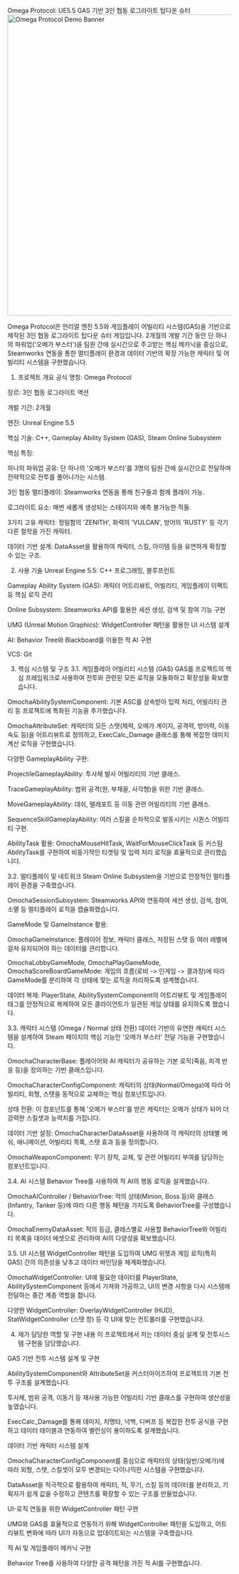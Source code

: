 Omega Protocol: UE5.5 GAS 기반 3인 협동 로그라이트 탑다운 슈터
<a href="https://store.steampowered.com/app/3891070/Omega_Protocol_Demo/" target="_blank" rel="noopener noreferrer">
<img width="1204" height="676" alt="Omega Protocol Demo Banner" src="https://github.com/user-attachments/assets/6de90700-834b-474f-a176-a341eb9a8068" />
</a>

Omega Protocol은 언리얼 엔진 5.5와 게임플레이 어빌리티 시스템(GAS)을 기반으로 제작된 3인 협동 로그라이트 탑다운 슈터 게임입니다. 2개월의 개발 기간 동안 단 하나의 파워업('오메가 부스터')을 팀원 간에 실시간으로 주고받는 핵심 메카닉을 중심으로, Steamworks 연동을 통한 멀티플레이 환경과 데이터 기반의 확장 가능한 캐릭터 및 어빌리티 시스템을 구현했습니다.

1. 프로젝트 개요
공식 명칭: Omega Protocol

장르: 3인 협동 로그라이트 액션

개발 기간: 2개월

엔진: Unreal Engine 5.5

핵심 기술: C++, Gameplay Ability System (GAS), Steam Online Subsystem

핵심 특징:

하나의 파워업 공유: 단 하나의 '오메가 부스터'를 3명의 팀원 간에 실시간으로 전달하며 전략적으로 전투를 풀어나가는 시스템.

3인 협동 멀티플레이: Steamworks 연동을 통해 친구들과 함께 플레이 가능.

로그라이트 요소: 매번 새롭게 생성되는 스테이지와 예측 불가능한 적들.

3가지 고유 캐릭터: 정밀함의 'ZENITH', 화력의 'VULCAN', 방어의 'RUSTY' 등 각기 다른 철학을 가진 캐릭터.

데이터 기반 설계: DataAsset을 활용하여 캐릭터, 스킬, 아이템 등을 유연하게 확장할 수 있는 구조.

2. 사용 기술
Unreal Engine 5.5: C++ 프로그래밍, 블루프린트

Gameplay Ability System (GAS): 캐릭터 어트리뷰트, 어빌리티, 게임플레이 이펙트 등 핵심 로직 관리

Online Subsystem: Steamworks API를 활용한 세션 생성, 검색 및 참여 기능 구현

UMG (Unreal Motion Graphics): WidgetController 패턴을 활용한 UI 시스템 설계

AI: Behavior Tree와 Blackboard를 이용한 적 AI 구현

VCS: Git

3. 핵심 시스템 및 구조
3.1. 게임플레이 어빌리티 시스템 (GAS)
GAS를 프로젝트의 핵심 프레임워크로 사용하여 전투와 관련된 모든 로직을 모듈화하고 확장성을 확보했습니다.

OmochaAbilitySystemComponent: 기본 ASC를 상속받아 입력 처리, 어빌리티 관리 등 프로젝트에 특화된 기능을 추가했습니다.

OmochaAttributeSet: 캐릭터의 모든 스탯(체력, 오메가 게이지, 공격력, 방어력, 이동 속도 등)을 어트리뷰트로 정의하고, ExecCalc_Damage 클래스를 통해 복잡한 데미지 계산 로직을 구현했습니다.

다양한 GameplayAbility 구현:

ProjectileGameplayAbility: 투사체 발사 어빌리티의 기반 클래스.

TraceGameplayAbility: 범위 공격(원, 부채꼴, 사각형)을 위한 기반 클래스.

MoveGameplayAbility: 대쉬, 텔레포트 등 이동 관련 어빌리티의 기반 클래스.

SequenceSkillGameplayAbility: 여러 스킬을 순차적으로 발동시키는 시퀀스 어빌리티 구현.

AbilityTask 활용: OmochaMouseHitTask, WaitForMouseClickTask 등 커스텀 AbilityTask를 구현하여 비동기적인 타겟팅 및 입력 처리 로직을 효율적으로 관리했습니다.

3.2. 멀티플레이 및 네트워크
Steam Online Subsystem을 기반으로 안정적인 멀티플레이 환경을 구축했습니다.

OmochaSessionSubsystem: Steamworks API와 연동하여 세션 생성, 검색, 참여, 소멸 등 멀티플레이 로직을 캡슐화했습니다.

GameMode 및 GameInstance 활용:

OmochaGameInstance: 플레이어 정보, 캐릭터 클래스, 저장된 스탯 등 여러 레벨에 걸쳐 유지되어야 하는 데이터를 관리합니다.

OmochaLobbyGameMode, OmochaPlayGameMode, OmochaScoreBoardGameMode: 게임의 흐름(로비 -> 인게임 -> 결과창)에 따라 GameMode를 분리하여 각 상태에 맞는 로직을 처리하도록 설계했습니다.

데이터 복제: PlayerState, AbilitySystemComponent의 어트리뷰트 및 게임플레이 태그를 안정적으로 복제하여 모든 클라이언트가 일관된 게임 상태를 유지하도록 했습니다.

3.3. 캐릭터 시스템 (Omega / Normal 상태 전환)
데이터 기반의 유연한 캐릭터 시스템을 설계하여 Steam 페이지의 핵심 기능인 '오메가 부스터' 전달 기능을 구현했습니다.

OmochaCharacterBase: 플레이어와 AI 캐릭터가 공유하는 기본 로직(죽음, 피격 반응 등)을 정의하는 기반 클래스입니다.

OmochaCharacterConfigComponent: 캐릭터의 상태(Normal/Omega)에 따라 어빌리티, 외형, 스탯을 동적으로 교체하는 핵심 컴포넌트입니다.

상태 전환: 이 컴포넌트를 통해 '오메가 부스터'를 받은 캐릭터는 오메가 상태가 되어 더 강력한 스킬셋과 능력치를 가집니다.

데이터 기반 설정: OmochaCharacterDataAsset을 사용하여 각 캐릭터의 상태별 메쉬, 애니메이션, 어빌리티 목록, 스탯 효과 등을 정의합니다.

OmochaWeaponComponent: 무기 장착, 교체, 및 관련 어빌리티 부여를 담당하는 컴포넌트입니다.

3.4. AI 시스템
Behavior Tree를 사용하여 적 AI의 행동 로직을 설계했습니다.

OmochaAIController / BehaviorTree: 적의 상태(Minion, Boss 등)와 클래스(Infantry, Tanker 등)에 따라 다른 행동 패턴을 가지도록 BehaviorTree를 구성했습니다.

OmochaEnemyDataAsset: 적의 등급, 클래스별로 사용할 BehaviorTree와 어빌리티 목록을 데이터 에셋으로 관리하여 AI의 다양성을 확보했습니다.

3.5. UI 시스템
WidgetController 패턴을 도입하여 UMG 위젯과 게임 로직(특히 GAS) 간의 의존성을 낮추고 데이터 바인딩을 체계화했습니다.

OmochaWidgetController: UI에 필요한 데이터를 PlayerState, AbilitySystemComponent 등에서 가져와 가공하고, UI의 변경 사항을 다시 시스템에 전달하는 중간 계층 역할을 합니다.

다양한 WidgetController: OverlayWidgetController (HUD), StatWidgetController (스탯 창) 등 각 UI에 맞는 컨트롤러를 구현했습니다.

4. 제가 담당한 역할 및 구현 내용
이 프로젝트에서 저는 데이터 중심 설계 및 전투시스템 구현을 담당했습니다.

GAS 기반 전투 시스템 설계 및 구현

AbilitySystemComponent와 AttributeSet을 커스터마이즈하여 프로젝트의 기본 전투 구조를 설계했습니다.

투사체, 범위 공격, 이동기 등 재사용 가능한 어빌리티 기반 클래스를 구현하여 생산성을 높였습니다.

ExecCalc_Damage를 통해 데미지, 치명타, 넉백, 디버프 등 복잡한 전투 공식을 구현하고 데이터 테이블과 연동하여 밸런싱이 용이하도록 설계했습니다.

데이터 기반 캐릭터 시스템 설계

OmochaCharacterConfigComponent를 중심으로 캐릭터의 상태(일반/오메가)에 따라 외형, 스탯, 스킬셋이 모두 변경되는 다이나믹한 시스템을 구현했습니다.

DataAsset을 적극적으로 활용하여 캐릭터, 적, 무기, 스킬 등의 데이터를 분리하고, 기획자가 쉽게 값을 수정하고 콘텐츠를 확장할 수 있는 구조를 만들었습니다.

UI-로직 연동을 위한 WidgetController 패턴 구현

UMG와 GAS를 효율적으로 연동하기 위해 WidgetController 패턴을 도입하고, 어트리뷰트 변화에 따라 UI가 자동으로 업데이트되는 시스템을 구축했습니다.

적 AI 및 게임플레이 메카닉 구현

Behavior Tree를 사용하여 다양한 공격 패턴을 가진 적 AI를 구현했습니다.

